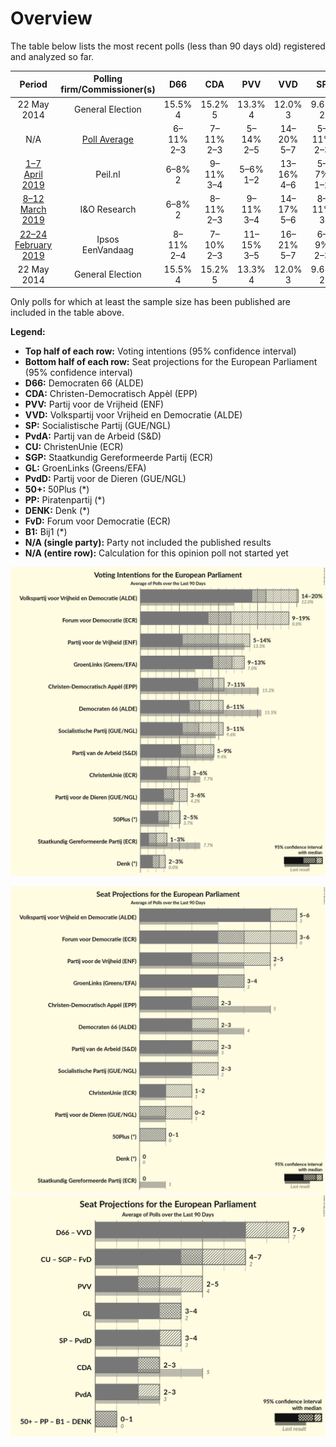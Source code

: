 # Overview

The table below lists the most recent polls (less than 90 days old) registered and analyzed so far.

| Period     | Polling firm/Commissioner(s) | D66 | CDA | PVV | VVD | SP | PvdA | CU | SGP | GL | PvdD | 50+ | PP | DENK | FvD | B1 |
|:----------:|:----------------------------:|:--:|:--:|:--:|:--:|:--:|:--:|:--:|:--:|:--:|:--:|:--:|:--:|:--:|:--:|:--:|
| 22 May 2014 | General Election | 15.5% <br> 4 | 15.2% <br> 5 | 13.3% <br> 4 | 12.0% <br> 3 | 9.6% <br> 2 | 9.4% <br> 3 | 7.7% <br> 1 | 7.7% <br> 1 | 7.0% <br> 2 | 4.2% <br> 1 | 3.7% <br> 0 | 0.8% <br> 0 | 0.0% <br> 0 | 0.0% <br> 0 | 0.0% <br> 0 |
| N/A | [Poll Average](average.html) | 6–11% <br> 2–3 | 7–11% <br> 2–3 | 5–14% <br> 2–5 | 14–20% <br> 5–7 | 5–11% <br> 2–3 | 5–9% <br> 1–3 | 3–6% <br> 0–2 | 1–3% <br> 0 | 9–13% <br> 3–4 | 3–6% <br> 0–2 | 2–5% <br> 0–1 | N/A <br> N/A | 2–3% <br> 0 | 9–19% <br> 3–6 | N/A <br> N/A |
| [1–7 April 2019](2019-04-07-Peilnl.html) | Peil.nl | 6–8% <br> 2 | 9–11% <br> 3–4 | 5–6% <br> 1–2 | 13–16% <br> 4–6 | 5–7% <br> 1–2 | 8–10% <br> 2–3 | 4–5% <br> 1 | 1–2% <br> 0 | 11–13% <br> 4 | 5–6% <br> 1–2 | 2–3% <br> 0 | N/A <br> N/A | 2–3% <br> 0 | 17–20% <br> 6–7 | N/A <br> N/A |
| [8–12 March 2019](2019-03-12-IOResearch.html) | I&O Research | 6–8% <br> 2 | 8–11% <br> 2–3 | 9–11% <br> 3–4 | 14–17% <br> 5–6 | 8–11% <br> 3 | 6–8% <br> 2 | 5–7% <br> 1–2 | 2–3% <br> 0 | 11–13% <br> 3–4 | 3–4% <br> 0–1 | 3–5% <br> 0–1 | N/A <br> N/A | 2–3% <br> 0 | 10–13% <br> 3–4 | N/A <br> N/A |
| [22–24 February 2019](2019-02-24-Ipsos.html) | Ipsos <br> EenVandaag | 8–11% <br> 2–4 | 7–10% <br> 2–3 | 11–15% <br> 3–5 | 16–21% <br> 5–7 | 6–9% <br> 2–3 | 5–8% <br> 1–2 | 3–6% <br> 0–1 | 2–4% <br> 0 | 9–13% <br> 3–4 | 3–6% <br> 0–1 | 3–6% <br> 0–2 | N/A <br> N/A | 1–3% <br> 0 | 8–12% <br> 3–4 | N/A <br> N/A |
| 22 May 2014 | General Election | 15.5% <br> 4 | 15.2% <br> 5 | 13.3% <br> 4 | 12.0% <br> 3 | 9.6% <br> 2 | 9.4% <br> 3 | 7.7% <br> 1 | 7.7% <br> 1 | 7.0% <br> 2 | 4.2% <br> 1 | 3.7% <br> 0 | 0.8% <br> 0 | 0.0% <br> 0 | 0.0% <br> 0 | 0.0% <br> 0 |

Only polls for which at least the sample size has been published are included in the table above.

**Legend:**
+ **Top half of each row:** Voting intentions (95% confidence interval)
+ **Bottom half of each row:** Seat projections for the European Parliament (95% confidence interval)
+ **D66:** Democraten 66 (ALDE)
+ **CDA:** Christen-Democratisch Appèl (EPP)
+ **PVV:** Partij voor de Vrijheid (ENF)
+ **VVD:** Volkspartij voor Vrijheid en Democratie (ALDE)
+ **SP:** Socialistische Partij (GUE/NGL)
+ **PvdA:** Partij van de Arbeid (S&D)
+ **CU:** ChristenUnie (ECR)
+ **SGP:** Staatkundig Gereformeerde Partij (ECR)
+ **GL:** GroenLinks (Greens/EFA)
+ **PvdD:** Partij voor de Dieren (GUE/NGL)
+ **50+:** 50Plus (*)
+ **PP:** Piratenpartij (*)
+ **DENK:** Denk (*)
+ **FvD:** Forum voor Democratie (ECR)
+ **B1:** Bij1 (*)
+ **N/A (single party):** Party not included the published results
+ **N/A (entire row):** Calculation for this opinion poll not started yet


![Graph with voting intentions not yet produced](average.png "Voting Intentions")

![Graph with seats not yet produced](average-seats.png "Seats")
![Graph with coalitions seats not yet produced](average-coalitions-seats.png "Coalitions Seats")
